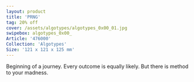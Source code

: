 ```yaml
---
layout: product
title: 'PRNG'
tag: 20% off
cover: /assets/algotypes/algotypes_0x00_01.jpg
swipebox: algotypes_0x00_
Article: '476000'
Collection: 'Algotypes'
Size: '121 x 121 x 125 mm'
---
```

Beginning of a journey. Every outcome is equally likely. But there is method to your madness.
